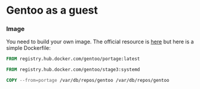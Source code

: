 # Gentoo as a guest

### Image
You need to build your own image. The official resource is [here](https://github.com/gentoo/gentoo-docker-images#using-the-portage-container-in-a-multi-stage-build) but here is a simple Dockerfile:
``` Dockerfile
FROM registry.hub.docker.com/gentoo/portage:latest

FROM registry.hub.docker.com/gentoo/stage3:systemd

COPY --from=portage /var/db/repos/gentoo /var/db/repos/gentoo
```
